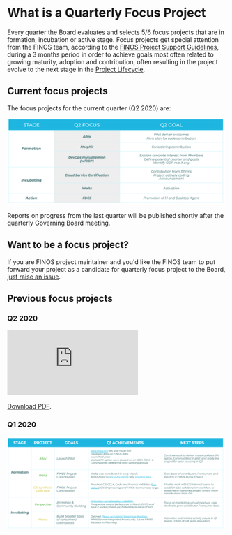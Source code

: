# What is a Quarterly Focus Project

Every quarter the Board evaluates and selects 5/6 focus projects that are in formation, incubation or active stage. Focus projects get special attention from the FINOS team, according to the [FINOS Project Support Guidelines](https://finosfoundation.atlassian.net/wiki/spaces/FINOS/pages/1511161857/Project+Support+Guidelines), during a 3 months period in order to achieve goals most often related to growing maturity, adoption and contribution, often resulting in the project evolve to the next stage in the [Project Lifecycle](../governance/Project-Lifecycle.md).

## Current focus projects

The focus projects for the current quarter (Q2 2020) are:

<img src="assets/2020Q2-focus-projects.png" width="500" />

Reports on progress from the last quarter will be published shortly after the quarterly Governing Board meeting.

## Want to be a focus project?
If you are FINOS project maintainer and you'd like the FINOS team to put forward your project as a candidate for quarterly focus project to the Board, [just raise an issue](https://github.com/finos/community/issues/new?title=Please%20consider%20%3Cproject%20name%3E%20as%20quarterly%20focus%20project%20for%20%3Cquarter%20year%3E&body=A%20brief%20description%20of%20your%20quarterly%20goals%20and%20how%20FINOS%20can%20help).


## Previous focus projects

### Q2 2020

<object data="https://raw.githubusercontent.com/finos/community/94b666c4ea720b3159d2aa772af5109352da8e34/focus-projects/assets/2020Q2-focus-projects-report.pdf" type="application/pdf" width="500px">
    <embed src="https://raw.githubusercontent.com/finos/community/94b666c4ea720b3159d2aa772af5109352da8e34/focus-projects/assets/2020Q2-focus-projects-report.pdf">
        <p><a href="https://raw.githubusercontent.com/finos/community/94b666c4ea720b3159d2aa772af5109352da8e34/focus-projects/assets/2020Q2-focus-projects-report.pdf">Download PDF</a>.</p>
    </embed>
</object>


### Q1 2020

<img src="assets/2020Q1-focus-projects-report.png" width="500" />
